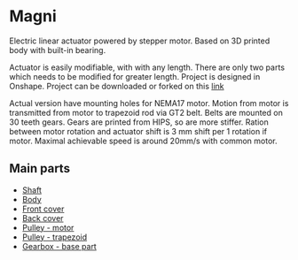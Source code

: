 # Magni
Electric linear actuator powered by stepper motor. Based on 3D printed body with built-in bearing.

Actuator is easily modifiable, with with any length. There are only two parts which needs to be modified for greater length.
Project is designed in Onshape. Project can be downloaded or forked on this [link](https://cad.onshape.com/documents/d29122f55449fc9b32e37efc/w/e29782a3cd26bfe716aed0ac/e/d3b8e881492a84b656a9ecee)

Actual version have mounting holes for NEMA17 motor. Motion from motor is transmitted from motor to trapezoid rod via GT2 belt.
Belts are mounted on 30 teeth gears. Gears are printed from HIPS, so are more stiffer.
Ration between motor rotation and actuator shift is 3 mm shift per 1 rotation if motor.
Maximal achievable speed is around 20mm/s with common motor.

## Main parts
- [Shaft](STL/Shaft.stl)
- [Body](STL/Body.stl)
- [Front cover](STL/Front_cover.stl)
- [Back cover](STL/Cover_back.stl)
- [Pulley - motor](STL/Pulley_30T_B5.stl)
- [Pulley - trapezoid](STL/Pulley_30T_B12.stl)
- [Gearbox - base part](STL/Gearbox_body.stl)

